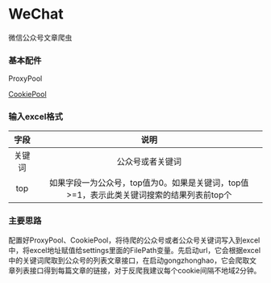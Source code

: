 # WeChat
微信公众号文章爬虫

### 基本配件

ProxyPool

[CookiePool](https://github.com/dongrunhua/wechat_cookie_pool)

### 输入excel格式
| 字段    | 说明|
|  :------: |  :------: |
| 关键词 |公众号或者关键词|
| top  | 如果字段一为公众号，top值为0。如果是关键词，top值>=1，表示此类关键词搜索的结果列表前top个 |

### 主要思路
配置好ProxyPool、CookiePool，将待爬的公众号或者公众号关键词写入到excel中，将excel地址赋值给settings里面的FilePath变量。先启动url，它会根据excel中的关键词爬取到公众号的列表文章接口，在启动gongzhonghao，它会爬取文章列表接口得到每篇文章的链接，对于反爬我建议每个cookie间隔不地域2分钟。
